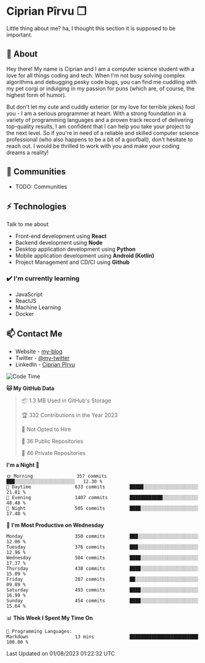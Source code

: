 # Ciprian Pîrvu ❐

Little thing about me? ha, I thought this section it is supposed to be important.

## 🧐 About

Hey there! My name is Ciprian and I am a computer science student with a love for all things coding and tech. When I'm not busy solving complex algorithms and debugging pesky code bugs, you can find me cuddling with my pet corgi or indulging in my passion for puns (which are, of course, the highest form of humor).

But don't let my cute and cuddly exterior (or my love for terrible jokes) fool you - I am a serious programmer at heart. With a strong foundation in a variety of programming languages and a proven track record of delivering top-quality results, I am confident that I can help you take your project to the next level. So if you're in need of a reliable and skilled computer science professional (who also happens to be a bit of a goofball), don't hesitate to reach out. I would be thrilled to work with you and make your coding dreams a reality!

## 👯 Communities

-   TODO: Communities

## ⚡ Technologies

Talk to me about

-   Front-end development using **React**
-   Backend development using **Node**
-   Desktop application development using **Python**
-   Mobile application development using **Android (Kotlin)**
-   Project Management and CD/CI using **Github**

### ✔️ I'm currently learning

-   JavaScript
-   ReactJS
-   Machine Learning
-   Docker

## 📫 Contact Me

-   Website - [my-blog]()
-   Twitter - [@my-twitter]()
-   LinkedIn - [Ciprian Pîrvu](https://www.linkedin.com/in/p%C3%AErvu-ciprian-cristian-4415991b1/)

<!--START_SECTION:waka-->
![Code Time](http://img.shields.io/badge/Code%20Time-1%2C786%20hrs%203%20mins-blue)

**🐱 My GitHub Data** 

> 📦 1.3 MB Used in GitHub's Storage 
 > 
> 🏆 332 Contributions in the Year 2023
 > 
> 🚫 Not Opted to Hire
 > 
> 📜 36 Public Repositories 
 > 
> 🔑 46 Private Repositories 
 > 
**I'm a Night 🦉** 

```text
🌞 Morning                357 commits         ███░░░░░░░░░░░░░░░░░░░░░░   12.30 % 
🌆 Daytime                633 commits         █████░░░░░░░░░░░░░░░░░░░░   21.81 % 
🌃 Evening                1407 commits        ████████████░░░░░░░░░░░░░   48.48 % 
🌙 Night                  505 commits         ████░░░░░░░░░░░░░░░░░░░░░   17.40 % 
```
📅 **I'm Most Productive on Wednesday** 

```text
Monday                   350 commits         ███░░░░░░░░░░░░░░░░░░░░░░   12.06 % 
Tuesday                  376 commits         ███░░░░░░░░░░░░░░░░░░░░░░   12.96 % 
Wednesday                504 commits         ████░░░░░░░░░░░░░░░░░░░░░   17.37 % 
Thursday                 438 commits         ████░░░░░░░░░░░░░░░░░░░░░   15.09 % 
Friday                   287 commits         ██░░░░░░░░░░░░░░░░░░░░░░░   09.89 % 
Saturday                 493 commits         ████░░░░░░░░░░░░░░░░░░░░░   16.99 % 
Sunday                   454 commits         ████░░░░░░░░░░░░░░░░░░░░░   15.64 % 
```


📊 **This Week I Spent My Time On** 

```text
💬 Programming Languages: 
Markdown                 13 mins             █████████████████████████   100.00 % 
```


 Last Updated on 01/08/2023 01:22:32 UTC
<!--END_SECTION:waka-->
